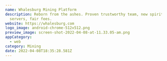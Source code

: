 ```yaml
---
name: Whalesburg Mining Platform
description: Reborn from the ashes. Proven trustworthy team, new spirit, new
  servers, fair fees.
website: https://whalesburg.com
logo_image: android-chrome-512x512.png
preview_image: screen-shot-2022-04-08-at-11.33.05-am.png
appCategory:
  - web
category: Mining
date: 2022-04-08T18:35:28.581Z
---
```

